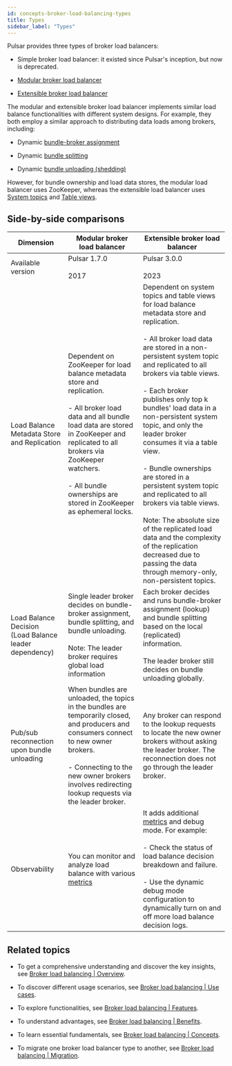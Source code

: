 ```yaml
---
id: concepts-broker-load-balancing-types
title: Types
sidebar_label: "Types"
---
```


Pulsar provides three types of broker load balancers:

- Simple broker load balancer: it existed since Pulsar's inception, but now is deprecated.

- [Modular broker load balancer](#side-by-side-comparisons)

- [Extensible broker load balancer](#side-by-side-comparisons)

The modular and extensible broker load balancer implements similar load balance functionalities with different system designs. For example, they both employ a similar approach to distributing data loads among brokers, including:

- Dynamic [bundle-broker assignment](./concepts-broker-load-balancing-concepts.md#bundle-assignment)

- Dynamic [bundle splitting](./concepts-broker-load-balancing-concepts.md#bundle-splitting)

- Dynamic [bundle unloading (shedding)](./concepts-broker-load-balancing-concepts.md#bundle-unloading)

However, for bundle ownership and load data stores, the modular load balancer uses ZooKeeper, whereas the extensible load balancer uses [System topics](./concepts-messaging.md#system-topic) and [Table views](./concepts-clients.md#tableview).

## Side-by-side comparisons

| Dimension                                  | Modular broker load balancer                                                                                                                                                                                                                                                                   |Extensible broker load balancer
|--------------------------------------------|------------------------------------------------------------------------------------------------------------------------------------------------------------------------------------------------------------------------------------------------------------------------------------------------|---
 Available version                          | Pulsar 1.7.0 <br/> <br/>2017                                                                                                                                                                                                                                                                   |Pulsar 3.0.0 <br/> <br/>2023
 Load Balance Metadata Store and Replication | Dependent on ZooKeeper for load balance metadata store and replication.<br/> <br/> - All broker load data and all bundle load data are stored in ZooKeeper and replicated to all brokers via ZooKeeper watchers. <br/><br/>- All bundle ownerships are stored in ZooKeeper as ephemeral locks. | Dependent on system topics and table views for load balance metadata store and replication. <br/> <br/> - All broker load data are stored in a non-persistent system topic and replicated to all brokers via table views. <br/> <br/>- Each broker publishes only top k bundles' load data in a non-persistent system topic, and only the leader broker consumes it via a table view. <br/> <br/> - Bundle ownerships are stored in a persistent system topic and replicated to all brokers via table views.<br/> <br/> Note: The absolute size of the replicated load data and the complexity of the replication decreased due to passing the data through memory-only, non-persistent topics.
 Load Balance Decision<br/>(Load Balance leader dependency)| Single leader broker decides on bundle-broker assignment, bundle splitting, and bundle unloading. <br/> <br/> Note: The leader broker requires global load information                                                                                                                         | Each broker decides and runs bundle-broker assignment (lookup) and bundle splitting based on the local (replicated) information. <br/><br/> The leader broker still decides on bundle unloading globally.
 Pub/sub reconnection upon bundle unloading | When bundles are unloaded, the topics in the bundles are temporarily closed, and producers and consumers connect to new owner brokers. <br/> <br/> - Connecting to the new owner brokers involves redirecting lookup requests via the leader broker.                                           |  Any broker can respond to the lookup requests to locate the new owner brokers without asking the leader broker. The reconnection does not go through the leader broker.
 Observability                              | You can monitor and analyze load balance with various [metrics](./reference-metrics.md)                                                                                                                                                                                                        | It adds additional [metrics](./reference-metrics.md) and debug mode. For example: <br/><br/> - Check the status of load balance decision breakdown and failure. <br/><br/> - Use the dynamic debug mode configuration to dynamically turn on and off more load balance decision logs.

## Related topics

- To get a comprehensive understanding and discover the key insights, see [Broker load balancing | Overview](./concepts-broker-load-balancing-overview.md).

- To discover different usage scenarios, see [Broker load balancing | Use cases](./concepts-broker-load-balancing-use-cases.md).

- To explore functionalities, see [Broker load balancing | Features](./concepts-broker-load-balancing-features.md).

- To understand advantages, see [Broker load balancing | Benefits](./concepts-broker-load-balancing-benefits.md).

- To learn essential fundamentals, see [Broker load balancing | Concepts](./concepts-broker-load-balancing-concepts.md).

- To migrate one broker load balancer type to another, see [Broker load balancing | Migration](./concepts-broker-load-balancing-migration.md).